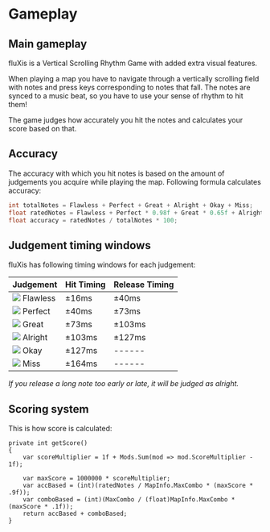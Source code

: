 # Gameplay

## Main gameplay

fluXis is a Vertical Scrolling Rhythm Game with added extra visual features.

When playing a map you have to navigate through a vertically scrolling field with notes and press keys corresponding to notes that fall. The notes are synced to a music beat, so you have to use your sense of rhythm to hit them!

The game judges how accurately you hit the notes and calculates your score based on that.

## Accuracy

The accuracy with which you hit notes is based on the amount of judgements you acquire while playing the map. Following formula calculates accuracy:

```cs
int totalNotes = Flawless + Perfect + Great + Alright + Okay + Miss;
float ratedNotes = Flawless + Perfect * 0.98f + Great * 0.65f + Alright * 0.25f + Okay * 0.1f;
float accuracy = ratedNotes / totalNotes * 100;
```
## Judgement timing windows

fluXis has following timing windows for each judgement:
 
| Judgement | Hit Timing | Release Timing |
| --------- | ----------------------- | ----------- |
| ![](https://singlecolorimage.com/get/00C3FF/10x10) Flawless | ±16ms  | ±40ms  |
| ![](https://singlecolorimage.com/get/22FFB5/10x10) Perfect  | ±40ms  | ±73ms  |
| ![](https://singlecolorimage.com/get/4BFF3B/10x10) Great    | ±73ms  | ±103ms |
| ![](https://singlecolorimage.com/get/FFF12B/10x10) Alright  | ±103ms | ±127ms |
| ![](https://singlecolorimage.com/get/F7AD40/10x10) Okay     | ±127ms | ------ |
| ![](https://singlecolorimage.com/get/FF5555/10x10) Miss     | ±164ms | ------ |

*If you release a long note too early or late, it will be judged as alright.*

## Scoring system

This is how score is calculated:

```
private int getScore()
{
    var scoreMultiplier = 1f + Mods.Sum(mod => mod.ScoreMultiplier - 1f);
    
    var maxScore = 1000000 * scoreMultiplier;
    var accBased = (int)(ratedNotes / MapInfo.MaxCombo * (maxScore * .9f));
    var comboBased = (int)(MaxCombo / (float)MapInfo.MaxCombo * (maxScore * .1f));
    return accBased + comboBased;
}
```
